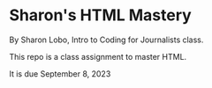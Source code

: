 # Sharon's HTML Mastery

By Sharon Lobo, Intro to Coding for Journalists class.

This repo is a class assignment to master HTML.

It is due September 8, 2023
